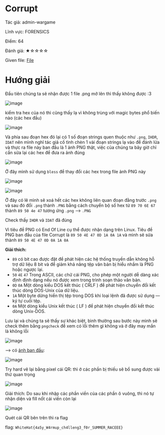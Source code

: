 # Corrupt
Tác giả:  admin-wargame

Lĩnh vực: FORENSICS

Điểm: 64

Đánh giá: ★☆☆☆☆

Given file: [File](/challenge_wargame/for/for5)

# Hướng giải

Đầu tiên chúng ta sẽ nhận được 1 file .png mở lên thì thấy không được :3

![image](https://user-images.githubusercontent.com/87920408/212944051-880dfff7-7139-40b2-9173-6ddeb276edd1.png)

kiểm tra hex của nó thì cũng thấy lạ vì không trùng với magic bytes phổ biến nào (các hex đầu)

![image](https://user-images.githubusercontent.com/87920408/212944716-d970804a-c23a-4396-a738-fbdaeeb8b283.png)

Và phía sau đoạn hex đó lại có 1 số đoạn strings quen thuộc như `.png`, `IHDR`, `IDAT` nên mình nghĩ tác giả cố tình chèn 1 vài đoạn strings lạ vào để đánh lừa và thực ra file này ban đầu là 1 ảnh PNG thật, việc của chúng ta bây giờ chỉ cần sửa lại các hex để đưa ra ảnh đúng 

![image](https://user-images.githubusercontent.com/87920408/212945543-9d5c25e9-59c0-4314-b0c8-ff9f9fa4a03a.png)

Ở đây mình sử dụng `bless` để thay đổi các hex trong file ảnh PNG này

![image](https://user-images.githubusercontent.com/87920408/212945730-5541dd33-63fd-4c73-aedc-916d8fb71900.png)

![image](https://user-images.githubusercontent.com/87920408/212945860-5e121166-f32d-47f9-a636-65eb4ff856de.png)

Ở đây có lẽ mình sẽ xoá hết các hex không liên quan đoạn đằng trước `.png` và sau đó đổi `.png` thành `.PNG` bằng cách chuyển bộ số hex từ `89 70 6E 67` thành `89 50 4e 47` tương ứng `.png` --> `.PNG`

Check thấy `IHDR` và `IDAT` đã đúng

Vì tiêu đề PNG có End Of Line cụ thể được nhận dạng trên Linux. Tiêu đề PNG ban đầu của file Corrupt là `89 50 4E 47 0D 1A 0A 1A` và mình sẽ sửa thành `89 50 4E 47 0D 0A 1A 0A`

**Giải thích:** 
- `89` có bit cao được đặt để phát hiện các hệ thống truyền dẫn không hỗ trợ dữ liệu 8 bit và để giảm khả năng tệp văn bản bị hiểu nhầm là PNG hoặc ngược lại.
- `50` `4E` `47` Trong ASCII, các chữ cái PNG, cho phép một người dễ dàng xác định định dạng nếu nó được xem trong trình soạn thảo văn bản.
- `0D` `0A`	Một dòng kiểu DOS kết thúc ( CRLF ) để phát hiện chuyển đổi kết thúc dòng DOS-Unix của dữ liệu.
- `1A` Một byte dừng hiển thị tệp trong DOS khi loại lệnh đã được sử dụng — ký tự cuối tệp.
- `0A` Một dòng kiểu Unix kết thúc ( LF ) để phát hiện chuyển đổi kết thúc dòng Unix-DOS.

Lưu lại và chúng ta sẽ thấy sự khác biệt, bình thường sau bước này mình sẽ check thêm bằng `pngcheck` để xem có lỗi thêm gì không và ở đây may mắn là không lỗi

![image](https://user-images.githubusercontent.com/87920408/212949862-256f1ae0-8538-430c-9542-0b3b6f36d4bb.png)

--> có [ảnh ban đầu](/solutions/Corrupt_full.png):

![image](https://user-images.githubusercontent.com/87920408/212951189-19e1f834-ae9f-4f90-a56e-3cb83c3f5ff4.png)

Try hard vẽ lại bằng pixel cái QR: thì ở các phần bị thiếu sẽ bổ sung được vài thứ quan trọng 

![image](https://user-images.githubusercontent.com/87920408/212953135-1b97b97e-67b3-4014-aa83-7c2c181a43f5.png)

Giải thích: 
Do sau khi nhập các phần viền của các phần ô vuông, thì nó tự nhận diện và fill nốt cái viền còn lại

![image](https://user-images.githubusercontent.com/87920408/212953322-d9a2ae87-77a8-47cb-94b0-99dd2d70d0c0.png)

Quét cái QR bên trên thì ra flag

flag: `WhiteHat{4a5y_W4rmup_ch4lleng3_f0r_SUMMER_RACEEE}`

